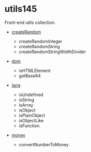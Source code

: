 # utils145

Front-end utils collection.

- [createRandom](src/createRandom.js)

  - createRandomInteger
  - createRandomString
  - createRandomStringWidthDivider

- [dom](src/dom.js)

  - isHTMLElement
  - getBase64

- [lang](src/lang.js)

  - isUndefined
  - isString
  - isArray
  - isObject
  - isPlainObject
  - isObjectLike
  - isFunction

- [money](src/money.js)

  - convertNumberToMoney
